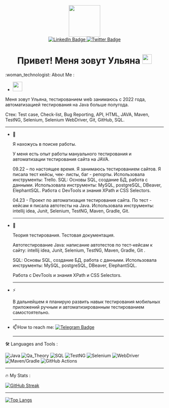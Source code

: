 <div id="header" align="center">
  <img src="https://media.giphy.com/media/v1.Y2lkPTc5MGI3NjExNWk3ZWdndXd0ZndlZWgxYWc1eWFpeGxxMGgyeDA1enVpOHc3aDM4ZSZlcD12MV9pbnRlcm5hbF9naWZfYnlfaWQmY3Q9Zw/3o7WTL4qQCbbLLV2Pm/giphy.gif" width="100"/>
</div>
<div id="badges" align="center">
  <a href="https://www.linkedin.com/in/ulyana-veryaskina/">
    <img src="https://img.shields.io/badge/LinkedIn-blue?style=for-the-badge&logo=linkedin&logoColor=white" alt="LinkedIn Badge"/>
  </a>
  <a href="https://t.me/V_U_G_13">
    <img src="https://img.shields.io/badge/Telegram-blue?style=for-the-badge&logo=telegram&logoColor=white" alt="Twitter Badge"/>
  </a>
</div>
<div id="badges" align="center">
<img src="https://komarev.com/ghpvc/?username=UlyanaVer&style=flat-square&color=blue" alt=""/>
  </div>
  <div id="badges" align="center">
<h1> 
  Привет! Меня зовут Ульяна 
  <img src="https://media.giphy.com/media/hvRJCLFzcasrR4ia7z/giphy.gif" width="30px"/>
</h1>
     </div>
 :woman_technologist: About Me : 

 
 -  <img src="https://media.giphy.com/media/WUlplcMpOCEmTGBtBW/giphy.gif" width="30">
 
  Меня зовут Ульяна, тестированием web занимаюсь с 2022 года, автоматизацией тестирования на Java больше полугода. 
 
 Стек: Test case, Check-list, Bug Reporting, API, HTML, JAVA, Maven, TestNG, Selenium, Selenium WebDriver, Git, GitHub, SQL. 

  --- 
  
- :telescope:
  
  Я нахожусь в поиске работы.
  
  У меня есть опыт работы мануального тестирования и автоматизации тестирования сайта на JAVA.

  09.22 – по настоящее время. Я занимаюсь тестированием сайтов.
  Я писала тест кейсы, чек- листы, баг - репорты. Использовала инструменты: Trello.
  SQL: Основы SQL, создание БД, работа с данными. Использовала инструменты: MySQL, postgreSQL, DBeaver, ElephantSQL.
  Работа с DevTools и знания XPath и CSS Selectors.
  
  04.23 - Проект по автоматизация тестирования сайта.
  По тест - кейсам я писала автотесты на Java.
  Использовала инструменты: intellij idea, Junit, Selenium, TestNG, Maven, Gradle, Git.

  
  --- 
 
- :seedling:
  
  Теория тестирования. Тестовая документация.
  
  Автотестирование Java: написание автотестов по тест-кейсам к сайту: intellij idea, Junit, Selenium, TestNG, Maven, Gradle, Git .
  
  SQL: Основы SQL, создание БД, работа с данными. Использовала инструменты: MySQL, postgreSQL, DBeaver, ElephantSQL.
  
  Работа с DevTools и знания XPath и CSS Selectors.
  
   ---
  
- :zap:
  
  В дальнейшем я планирую развить навык тестирования мобильных приложений ручным и автоматизированным тестированием самостоятельно.

   --- 

- :mailbox:How to reach me: [![Telegram Badge](https://img.shields.io/badge/-@V_U_G_13-blue?style=flat&logo=Telegram&logoColor=white)](https://t.me/V_U_G_13)
  
   ---

 :hammer_and_wrench: Languages and Tools :

![Java](https://img.shields.io/badge/Java-F7DF1E?style=for-the-badge&logo=java&logoColor=red)
![Qa_Theory](https://img.shields.io/badge/Qa_Theory-316192?style=for-the-badge&logo=Qa_Theory&logoColor=white)
![SQL](https://img.shields.io/badge/SQL-6DA55F?style=for-the-badge&logo=SQL&logoColor=orange)
![TestNG](https://img.shields.io/badge/TestNG-%2320232a.svg?style=for-the-badge&logo=TestNG&logoColor=%2361DAFB)
![Selenium](https://img.shields.io/badge/Selenium-%23593d88.svg?style=for-the-badge&logo=Selenium&logoColor=green)
![WebDriver](https://img.shields.io/badge/WebDriver-black?style=for-the-badge&logo=WebDriver&logoColor=orange)
![Maven/Gradle](https://img.shields.io/badge/Maven/Gradle-black?style=for-the-badge&logo=Maven/Gradle&logoColor=white)
![GitHub Actions](https://img.shields.io/badge/github%20actions-%232671E5.svg?style=for-the-badge&logo=githubactions&logoColor=blue)

   --- 

:fire: My Stats :

[![GitHub Streak](https://streak-stats.demolab.com?user=UlyanaVer&theme=transparent&hide_border=true&mode=weekly&fire=FF2222&dates=2C68F6&currStreakLabel=2C68F6&currStreakNum=2C68F6)](https://git.io/streak-stats)

   ---

[![Top Langs](https://github-readme-stats.vercel.app/api/top-langs/?username=UlyanaVer&layout=compact&theme=vision-friendly-dark)](https://github.com/anuraghazra/github-readme-stats)

